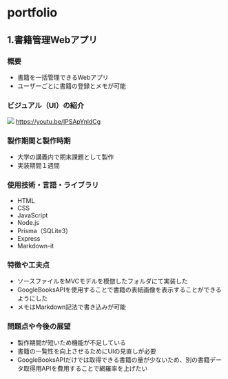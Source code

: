 # portfolio

## 1.書籍管理Webアプリ
### 概要
- 書籍を一括管理できるWebアプリ
- ユーザーごとに書籍の登録とメモが可能

### ビジュアル（UI）の紹介
[![](https://markdown-videos-api.jorgenkh.no/youtu.be/lPSApYnldCg)](https://youtu.be/lPSApYnldCg)
https://youtu.be/lPSApYnldCg

### 製作期間と製作時期
- 大学の講義内で期末課題として製作
- 実装期間１週間

### 使用技術・言語・ライブラリ
- HTML
- CSS
- JavaScript
- Node.js
- Prisma（SQLite3）
- Express
- Markdown-it

### 特徴や工夫点
- ソースファイルをMVCモデルを模倣したフォルダにて実装した
- GoogleBooksAPIを使用することで書籍の表紙画像を表示することができるようにした
- メモはMarkdown記法で書き込みが可能

### 問題点や今後の展望
- 製作期間が短いため機能が不足している
- 書籍の一覧性を向上させるためにUIの見直しが必要
- GoogleBooksAPIだけでは取得できる書籍の量が少ないため、別の書籍データ取得用APIを費用することで網羅率を上げたい
